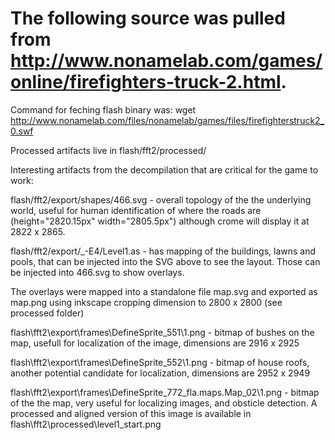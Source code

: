 The following source was pulled from http://www.nonamelab.com/games/online/firefighters-truck-2.html.
================

Command for feching flash binary was:
wget http://www.nonamelab.com/files/nonamelab/games/files/firefighterstruck2_0.swf

Processed artifacts live in flash/fft2/processed/

Interesting artifacts from the decompilation that are critical for the game to work:

flash/fft2/export/shapes/466.svg - overall topology of the the underlying world, useful for human identification of where the roads are (height="2820.15px" width="2805.5px") although crome will display it at 2822 x 2865.

flash/fft2/export/_-E4/Level1.as - has mapping of the buildings, lawns and pools, that can be injected into the SVG above to see the layout. Those can be injected into 466.svg to show overlays.

The overlays were mapped into a standalone file map.svg and exported as map.png using inkscape cropping dimension to 2800 x 2800 (see processed folder)


flash\fft2\export\frames\DefineSprite_551\1.png - bitmap of bushes on the map, usefull for localization of the image, dimensions are 2916 x 2925


flash\fft2\export\frames\DefineSprite_552\1.png - bitmap of house roofs, another potential candidate for localization, dimensions are 2952 x 2949


flash\fft2\export\frames\DefineSprite_772_fla.maps.Map_02\1.png - bitmap of the the map, very useful for localizing images, and obsticle detection. A processed and aligned version of this image is available in flash\fft2\processed\level1_start.png




